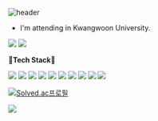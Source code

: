 ![header](https://capsule-render.vercel.app/api?type=waving&color=90B494&height=300&section=header&text=Hi~%20I'm%20SoomanBaek&fontSize=60&fontColor=6AA7DF)

- I'm attending in Kwangwoon University.

<a href="https://bsm311.notion.site/Baek-Sooman-980c5d3025b3427e912416ea797a6385" target="_blank"><img src="https://img.shields.io/badge/portpolio-000000?style=flat-square&logo=notion&logoColor=white"/></a>       <a href="https://www.linkedin.com/in/%EC%88%98%EB%A7%8C-%EB%B0%B1-631b62231" target="_blank"><img src="https://img.shields.io/badge/linkedin-0A66C2?style=flat-square&logo=linkedin&logoColor=white"/></a>        
     
🚀**Tech Stack**🚀

<img src="https://img.shields.io/badge/-A8B9CC?style=flat-square&logo=C&logoColor=white"/> <img src="https://img.shields.io/badge/C++-00599C?style=flat-square&logo=C++&logoColor=white"/> <img src="https://img.shields.io/badge/JAVA-00599C?style=flat-square&logo=JAVA&logoColor=white"/> <img src="https://img.shields.io/badge/Python-3776AB?style=flat-square&logo=Python&logoColor=white"/> <img src="https://img.shields.io/badge/JavaScript-F7DF1E?style=flat-square&logo=JavaScript&logoColor=white"/> <img src="https://img.shields.io/badge/HTML5-E34F26?style=flat-square&logo=HTML5&logoColor=white"/> <img src="https://img.shields.io/badge/CSS3-1572B6?style=flat-square&logo=CSS3&logoColor=white"/> <img src="https://img.shields.io/badge/MySQL-4479A1?style=flat-square&logo=MySQL&logoColor=white"/> <img src="https://img.shields.io/badge/macOS-000000?style=flat-square&logo=macOS&logoColor=white"/> <img src="https://img.shields.io/badge/LINUX-FCC624?style=flat-square&logo=LINUX&logoColor=white"/> 





[![Solved.ac프로필](http://mazassumnida.wtf/api/generate_badge?boj=bsm311)](https://solved.ac/bsm311)

![](https://leetcard.jacoblin.cool/soomanbaek?theme=light,unicorn)
